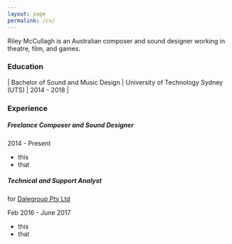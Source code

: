 ```yaml
---
layout: page
permalink: /cv/
---
```


Riley McCullagh is an Australian composer and sound designer working in theatre, film, and games.

### Education

| Bachelor of Sound and Music Design | University of Technology Sydney (UTS) | 2014 - 2018 |



### Experience

##### Freelance Composer and Sound Designer

2014 - Present

- this
- that


##### Technical and Support Analyst

for [Dalegroup Pty Ltd](http://dalegroup.net/)

Feb 2016 - June 2017

  - this
  - that
